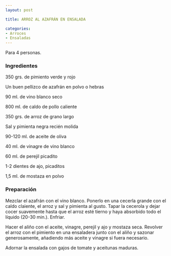 ```yaml
---
layout: post

title: ARROZ AL AZAFRÁN EN ENSALADA

categories:
- Arroces
- Ensaladas
---
```

Para 4 personas.

<h3>Ingredientes</h3>
350 grs. de pimiento verde y rojo

Un buen pellizco de azafrán en polvo o hebras

90 ml. de vino blanco seco

800 ml. de caldo de pollo caliente

350 grs. de arroz de grano largo

Sal y pimienta negra recién molida

90-120 ml. de aceite de oliva

40 ml. de vinagre de vino blanco

60 ml. de perejil picadito

1-2 dientes de ajo, picaditos

1,5 ml. de mostaza en polvo

<h3>Preparación</h3>
Mezclar el azafrán con el vino blanco. Ponerlo en una cecerla grande con el caldo claiente, el arroz y sal y pimienta al gusto. Tapar la cecerola y dejar cocer suavemente hasta que el arroz esté tierno y haya absorbido todo el líquido (20-30 min.). Enfriar.

Hacer el aliño con el aceite, vinagre, perejil y ajo y mostaza seca. Revolver el arroz con el pimiento en una ensaladera junto con el aliño y sazonar generosamente, añadiendo más aceite y vinagre si fuera necesario.

Adornar la ensalada con gajos de tomate y aceitunas maduras.